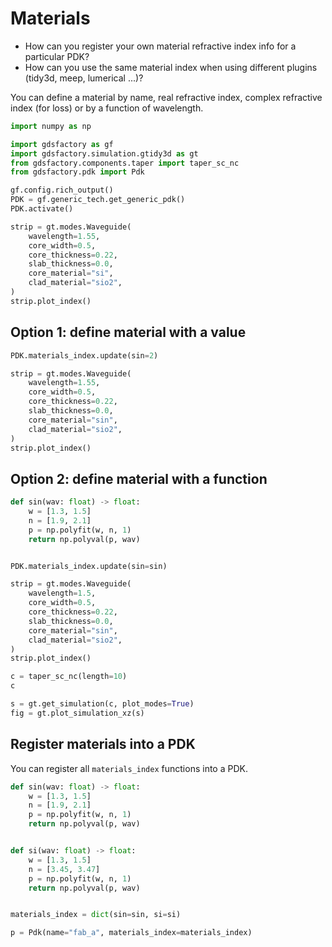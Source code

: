 # Materials

- How can you register your own material refractive index info for a particular PDK?
- How can you use the same material index when using different plugins (tidy3d, meep, lumerical ...)?

You can define a material by name, real refractive index, complex refractive index (for loss) or by a function of wavelength.

```python
import numpy as np

import gdsfactory as gf
import gdsfactory.simulation.gtidy3d as gt
from gdsfactory.components.taper import taper_sc_nc
from gdsfactory.pdk import Pdk

gf.config.rich_output()
PDK = gf.generic_tech.get_generic_pdk()
PDK.activate()
```

```python
strip = gt.modes.Waveguide(
    wavelength=1.55,
    core_width=0.5,
    core_thickness=0.22,
    slab_thickness=0.0,
    core_material="si",
    clad_material="sio2",
)
strip.plot_index()
```

## Option 1: define material with a value

```python
PDK.materials_index.update(sin=2)
```

```python
strip = gt.modes.Waveguide(
    wavelength=1.55,
    core_width=0.5,
    core_thickness=0.22,
    slab_thickness=0.0,
    core_material="sin",
    clad_material="sio2",
)
strip.plot_index()
```

## Option 2: define material with a function


```python
def sin(wav: float) -> float:
    w = [1.3, 1.5]
    n = [1.9, 2.1]
    p = np.polyfit(w, n, 1)
    return np.polyval(p, wav)


PDK.materials_index.update(sin=sin)
```

```python
strip = gt.modes.Waveguide(
    wavelength=1.5,
    core_width=0.5,
    core_thickness=0.22,
    slab_thickness=0.0,
    core_material="sin",
    clad_material="sio2",
)
strip.plot_index()
```

```python
c = taper_sc_nc(length=10)
c
```

```python
s = gt.get_simulation(c, plot_modes=True)
fig = gt.plot_simulation_xz(s)
```

## Register materials into a PDK

You can register all `materials_index` functions into a PDK.


```python
def sin(wav: float) -> float:
    w = [1.3, 1.5]
    n = [1.9, 2.1]
    p = np.polyfit(w, n, 1)
    return np.polyval(p, wav)


def si(wav: float) -> float:
    w = [1.3, 1.5]
    n = [3.45, 3.47]
    p = np.polyfit(w, n, 1)
    return np.polyval(p, wav)


materials_index = dict(sin=sin, si=si)

p = Pdk(name="fab_a", materials_index=materials_index)
```
